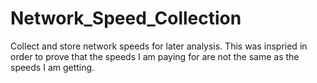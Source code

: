 # Network_Speed_Collection
Collect and store network speeds for later analysis. 
This was inspried in order to prove that the speeds I am paying for are not the same as the speeds I am getting.